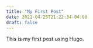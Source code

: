 ```yaml
---
title: "My First Post"
date: 2021-04-25T21:22:34-04:00
draft: false
---
```


This is my first post using Hugo.
